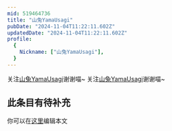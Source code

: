 ```yaml
---
mid: 519464736
title: "山兔YamaUsagi"
pubDate: "2024-11-04T11:22:11.602Z"
updatedDate: "2024-11-04T11:22:11.602Z"
profile:
  {
    Nickname: ["山兔YamaUsagi"],
  }
---
```


关注[山兔YamaUsagi](https://space.bilibili.com/519464736)谢谢喵~ 关注[山兔YamaUsagi](https://space.bilibili.com/519464736)谢谢喵~

## 此条目有待补充
你可以在[这里](https://github.com/Yuhanawa/VTuber.ICU-Content/edit/master/v/山兔YamaUsagi/index.md)编辑本文
